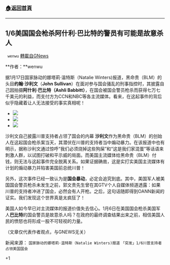 ###  [:house:返回首頁](https://github.com/ourhimalayas/txt)
---

## 1/6美国国会枪杀阿什利·巴比特的警员有可能是故意杀人
` wenwu` [轉載自GNews](https://gnews.org/zh-hans/914498/)

**作者：**wenwu

据1月17日国家脉动的娜塔莉·温特斯（Natalie Winters)报道，黑命贵（BLM）的头目**约翰·沙利文**（**John Sullivan**）在面对参与国会骚乱的刑事指控时，其披露自己因拍摄**阿什利·巴比特（Ashli Babbitt）**，在国会被国会警员枪杀而获得七万七千美元的利益，而支付方为CCN和NBC等各主流媒体。看来，在这起事件的背后似乎隐藏着让人无法接受的事实真相呢！

- ![]()![](https://gnews.org/wp-content/uploads/2021/02/image3-1-1.jpg)
- ![]()![](https://gnews.org/wp-content/uploads/2021/02/Screen-Shot-2021-01-14-at-5.42.07-PM-1160x646-1.png)
- ![]()![](https://gnews.org/wp-content/uploads/2021/02/image2-5-1.jpg)

沙利文自己披露川普支持者占领了国会的内幕
**沙利文**作为黑命贵（BLM）的创始人在这起国会枪杀案当天，其潜伏在川普的支持者当中煽动暴力。在该报道中也有明示，据称沙利文通过惊呼“我们必须烧掉这些狗屎”和“这是我们家混蛋”等话语来刺激人群，以试图打破和平示威的局面。而美国主流媒体给黑命贵（BLM）付钱，则无法与这起事件完全脱离关系。如果证据确凿，这是实打实美国主流媒体有计划的煽动暴力并陷害美国前总统川普！

另外，这次事件已经一致认为是**国会暴动**，必定会追究到底。其中，美国军人被美国国会警员枪杀未发生之前，郭文贵先生曾在其GTV个人自媒体频道透露：如果川普的支持者冲进了国会，必然会有人开枪。之后，这句话随即得到OANN新闻的证实。我们发现这个世界真是太疯狂了！

美国人如今早已对主流媒体的报道价值失去信心。1月6日在美国国会枪杀美国军人**巴比特**的国会警员是故意杀人吗？在政府的最终调查结果出来之前，相信美国人民的愤怒也将形成一股不可轻视的力量。

（文章仅代表作者观点，与GNEWS无关）

新闻来源：
`国家脉动的娜塔莉·温特斯（Natalie Winters)报道`
`「突发」1/6川普支持者占领美国国会`

+1
